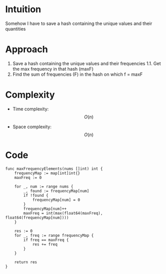 # Intuition

Somehow I have to save a hash containing the unique values and their quantities

# Approach

1. Save a hash containing the unique values and their frequencies
1.1. Get the max frequency in that hash (maxF)
2. Find the sum of frequencies (F) in the hash on which f = maxF

# Complexity
- Time complexity: $$O(n)$$

- Space complexity: $$O(n)$$

# Code
```
func maxFrequencyElements(nums []int) int {
	frequencyMap := map[int]int{}
	maxFreq := 0

	for _, num := range nums {
		_, found := frequencyMap[num]
		if !found {
			frequencyMap[num] = 0
		}
		frequencyMap[num]++
		maxFreq = int(max(float64(maxFreq), float64(frequencyMap[num])))
	}

	res := 0
	for _, freq := range frequencyMap {
		if freq == maxFreq {
			res += freq
		}
	}

	return res
}
```
